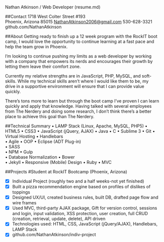 Nathan Atkinson  / Web Developer (resume.md)

##Contact
1718 West Colter Street #193   
Phoenix, Arizona  85015
NathanAtkinson2006@gmail.com
530-628-3321
github.com/NathanAtkinson


##About
Getting ready to finish up a 12 week program with the RockIT boot camp, I would love the opportunity to continue learning at a fast pace and help the team grow in Phoenix.

I’m looking to continue pushing my limits as a web developer by working with a company that empowers its nerds and encourages their growth by letting them leave their comfort zone.

Currently my relative strengths are in JavaScript, PHP, MySQL, and soft-skills.  While my technical skills aren’t where I would like them to be, my drive in a supportive environment will ensure that I can provide value quickly.

There’s tons more to learn but through the boot camp I’ve proven I can learn quickly and apply that knowledge.  Having talked with several employees from The Nerdery and doing some research, I don’t think there’s a better place to achieve this goal than The Nerdery.


##Technical Summary
• LAMP Stack (Linux, Apache, MySQL, PHP5) 
• HTML5 
• CSS3 
• JavaScript (jQuery, AJAX)
• Java
• C
• Sublime 3
• Git 
• Virtual Hosting
• Handlebars    
• Agile
• OOP
• Eclipse (ADT Plug-in)  
• SASS    
• NPM
• Gulp     
• Database Normalization
• Bower    
• Jekyll
• Responsive (Mobile) Design 
• Ruby
• MVC        
        

##Projects
#Student at RockIT Bootcamp (Phoenix, Arizona)
- [x] Individual Project (roughly two and a half weeks-not yet finished)
- [x] Built a pizza recommendation engine based on profiles of dislikes of toppings
- [x] Designed UX/UI, created business rules, built DB, drafted page flow and wire frames
- [x] Used MVC, third-party AJAX package, Gift for version control, sessions and login, input validation, XSS protection, user creation, full CRUD (creation, retrieval, update, delete), API driven 
- [x] Technologies used: HTML, CSS, JavaScript (jQuery/AJAX), Handlebars, LAMP Stack
- [x] github.com/NathanAtkinson/indiv-project
